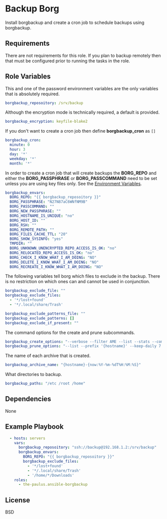 Backup Borg
=========

Install borgbackup and create a cron job to schedule backups using borgbackup.

Requirements
------------

There are not requirements for this role. If you plan to backup remotely then that must be configured prior to running the tasks in the role.

Role Variables
--------------

This and one of the password environment variables are the only variables that is absolutely required.
```yml
borgbackup_reposoitory: /srv/backup
```

Although the encryption mode is technically required, a default is provided.
```yml
borgbackup_encryption: keyfile-blake2
```

If you don't want to create a cron job then define **borgbackup_cron** as `[]`
```yml
borgbackup_cron:
  minute: 0
  hour: 3
  day: '*'
  weekday: '*'
  month: '*'
```

In order to create a cron job that will create backups the **BORG_REPO** and either the **BORG_PASSPHRASE** or **BORG_PASSCOMMAND** need to be set unless you are using key files only. See the [Environment Variables](https://borgbackup.readthedocs.io/en/stable/man_intro.html#environment-variables).
```yml
borgbackup_envars:
  BORG_REPO: "{{ borgbackup_reposoitory }}"
  BORG_PASSPHRASE: "N27N87aC6WNfNM9B"
  BORG_PASSCOMMAND: ""
  BORG_NEW_PASSPHRASE: ""
  BORG_HOSTNAME_IS_UNIQUE: "no"
  BORG_HOST_ID: ""
  BORG_RSH: ""
  BORG_REMOTE_PATH: ""
  BORG_FILES_CACHE_TTL: "20"
  BORG_SHOW_SYSINFO: "yes"
  TMPDIR: ""
  BORG_UNKNOWN_UNENCRYPTED_REPO_ACCESS_IS_OK: "no"
  BORG_RELOCATED_REPO_ACCESS_IS_OK: "no"
  BORG_CHECK_I_KNOW_WHAT_I_AM_DOING: "NO"
  BORG_DELETE_I_KNOW_WHAT_I_AM_DOING: "NO"
  BORG_RECREATE_I_KNOW_WHAT_I_AM_DOING: "NO"
```

The following variables tell borg which files to exclude in the backup. There is no restriction on which ones can and cannot be used in conjunction.
```yml
borgbackup_exclude_file: ""
borgbackup_exclude_files:
  - '*/lost+found'
  - '*/.local/share/Trash'

borgbackup_exclude_patterns_file: ""
borgbackup_exclude_patterns: []
borgbackup_exclude_if_present: ""
```

The command options for the create and prune subcommands.
```yml
borgbackup_create_options: "--verbose --filter AME --list --stats --compression auto,zlib,9 --exclude-caches --exclude-nodump"
borgbackup_prune_options: "--list --prefix '{hostname}' --keep-daily 7 --keep-weekly 4 --keep-monthly 6"
```

The name of each archive that is created.
```yml
borgbackup_archive_name: "{hostname}-{now:%Y-%m-%dT%H:%M:%S}"
```

What directories to backup.
```yml
borgbackup_paths: "/etc /root /home"
```

Dependencies
------------

None

Example Playbook
----------------

```yml
  - hosts: servers
    vars:
      borgbackup_reposoitory: "ssh://backup@192.168.1.2:/srv/backup"
      borgbackup_envars:
        BORG_REPO: "{{ borgbackup_reposoitory }}"
        borgbackup_exclude_files:
          - '*/lost+found'
          - '*/.local/share/Trash'
          - '/home/*/Downloads'
    roles:
      - the-paulus.ansible-borgbackup
```

License
-------

BSD
